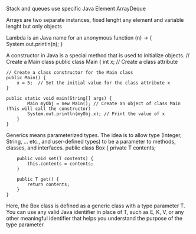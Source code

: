 Stack and queues use specific Java Element ArrayDeque

Arrays are two separate instances, fixed lenght any element and variable lenght but only objects

Lambda is an Java name for an anonymous function 
    (n) -> { System.out.println(n); }

A constructor in Java is a special method that is used to initialize objects. 
    // Create a Main class
    public class Main {
        int x;  // Create a class attribute

    // Create a class constructor for the Main class
    public Main() {
        x = 5;  // Set the initial value for the class attribute x
    }

    public static void main(String[] args) {
            Main myObj = new Main(); // Create an object of class Main (This will call the constructor)
            System.out.println(myObj.x); // Print the value of x
        }
    }
Generics means parameterized types. The idea is to allow type (Integer, String, … etc., and user-defined types) to be a parameter to methods, classes, and interfaces.
    public class Box<T> {
        private T contents;
        
        public void set(T contents) {
            this.contents = contents;
        }
        
        public T get() {
            return contents;
        }
    }
Here, the Box class is defined as a generic class with a type parameter T. You can use any valid Java identifier in place of T, such as E, K, V, or any other meaningful identifier that helps you understand the purpose of the type parameter.